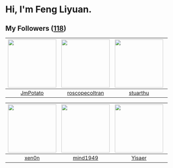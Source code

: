 # Hi, I'm Feng Liyuan.

## My Followers ([118](https://github.com/SunRunAway?tab=followers))

| <img src="https://avatars.githubusercontent.com/u/1446531?v=4" width="150" height="150" /> | <img src="https://avatars.githubusercontent.com/u/24416962?v=4" width="150" height="150" /> | <img src="https://avatars.githubusercontent.com/u/16526001?v=4" width="150" height="150" /> | <img src="https://avatars.githubusercontent.com/u/26863652?v=4" width="150" height="150" /> |
| :----------------------------------------------------------------------------------------: | :-----------------------------------------------------------------------------------------: | :-----------------------------------------------------------------------------------------: | :-----------------------------------------------------------------------------------------: |
|                           [JmPotato](https://github.com/JmPotato)                          |                     [roscopecoltran](https://github.com/roscopecoltran)                     |                           [stuarthu](https://github.com/stuarthu)                           |                      [Simpleforever](https://github.com/Simpleforever)                      |

| <img src="https://avatars.githubusercontent.com/u/1175567?v=4" width="150" height="150" /> | <img src="https://avatars.githubusercontent.com/u/19871320?v=4" width="150" height="150" /> | <img src="https://avatars.githubusercontent.com/u/13427348?v=4" width="150" height="150" /> | <img src="https://avatars.githubusercontent.com/u/8664695?v=4" width="150" height="150" /> |
| :----------------------------------------------------------------------------------------: | :-----------------------------------------------------------------------------------------: | :-----------------------------------------------------------------------------------------: | :----------------------------------------------------------------------------------------: |
|                              [xen0n](https://github.com/xen0n)                             |                           [mind1949](https://github.com/mind1949)                           |                             [Yisaer](https://github.com/Yisaer)                             |                        [landylee007](https://github.com/landylee007)                       |